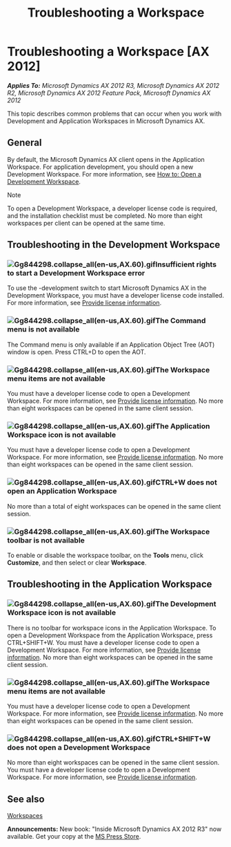 ﻿---
title: Troubleshooting a Workspace
TOCTitle: Troubleshooting a Workspace
ms:assetid: 2575235f-69da-4258-b554-375f63b3afdb
ms:mtpsurl: https://msdn.microsoft.com/en-us/library/Gg844298(v=AX.60)
ms:contentKeyID: 35241674
ms.date: 05/18/2015
mtps_version: v=AX.60
---

# Troubleshooting a Workspace [AX 2012]


_**Applies To:** Microsoft Dynamics AX 2012 R3, Microsoft Dynamics AX 2012 R2, Microsoft Dynamics AX 2012 Feature Pack, Microsoft Dynamics AX 2012_

This topic describes common problems that can occur when you work with Development and Application Workspaces in Microsoft Dynamics AX.

## General

By default, the Microsoft Dynamics AX client opens in the Application Workspace. For application development, you should open a new Development Workspace. For more information, see [How to: Open a Development Workspace](how-to-open-a-development-workspace.md).


> [!NOTE]
> <P>To open a Development Workspace, a developer license code is required, and the installation checklist must be completed. No more than eight workspaces per client can be opened at the same time.</P>



## Troubleshooting in the Development Workspace

### ![Gg844298.collapse\_all(en-us,AX.60).gif](images/Gg863931.collapse_all(en-us,AX.60).gif "Gg844298.collapse_all(en-us,AX.60).gif")Insufficient rights to start a Development Workspace error

To use the -development switch to start Microsoft Dynamics AX in the Development Workspace, you must have a developer license code installed. For more information, see [Provide license information](https://msdn.microsoft.com/en-us/library/aa496447\(v=ax.60\)).

### ![Gg844298.collapse\_all(en-us,AX.60).gif](images/Gg863931.collapse_all(en-us,AX.60).gif "Gg844298.collapse_all(en-us,AX.60).gif")The Command menu is not available

The Command menu is only available if an Application Object Tree (AOT) window is open. Press CTRL+D to open the AOT.

### ![Gg844298.collapse\_all(en-us,AX.60).gif](images/Gg863931.collapse_all(en-us,AX.60).gif "Gg844298.collapse_all(en-us,AX.60).gif")The Workspace menu items are not available

You must have a developer license code to open a Development Workspace. For more information, see [Provide license information](https://msdn.microsoft.com/en-us/library/aa496447\(v=ax.60\)). No more than eight workspaces can be opened in the same client session.

### ![Gg844298.collapse\_all(en-us,AX.60).gif](images/Gg863931.collapse_all(en-us,AX.60).gif "Gg844298.collapse_all(en-us,AX.60).gif")The Application Workspace icon is not available

You must have a developer license code to open a Development Workspace. For more information, see [Provide license information](https://msdn.microsoft.com/en-us/library/aa496447\(v=ax.60\)). No more than eight workspaces can be opened in the same client session.

### ![Gg844298.collapse\_all(en-us,AX.60).gif](images/Gg863931.collapse_all(en-us,AX.60).gif "Gg844298.collapse_all(en-us,AX.60).gif")CTRL+W does not open an Application Workspace

No more than a total of eight workspaces can be opened in the same client session.

### ![Gg844298.collapse\_all(en-us,AX.60).gif](images/Gg863931.collapse_all(en-us,AX.60).gif "Gg844298.collapse_all(en-us,AX.60).gif")The Workspace toolbar is not available

To enable or disable the workspace toolbar, on the **Tools** menu, click **Customize**, and then select or clear **Workspace**.

## Troubleshooting in the Application Workspace

### ![Gg844298.collapse\_all(en-us,AX.60).gif](images/Gg863931.collapse_all(en-us,AX.60).gif "Gg844298.collapse_all(en-us,AX.60).gif")The Development Workspace icon is not available

There is no toolbar for workspace icons in the Application Workspace. To open a Development Workspace from the Application Workspace, press CTRL+SHIFT+W. You must have a developer license code to open a Development Workspace. For more information, see [Provide license information](https://msdn.microsoft.com/en-us/library/aa496447\(v=ax.60\)). No more than eight workspaces can be opened in the same client session.

### ![Gg844298.collapse\_all(en-us,AX.60).gif](images/Gg863931.collapse_all(en-us,AX.60).gif "Gg844298.collapse_all(en-us,AX.60).gif")The Workspace menu items are not available

You must have a developer license code to open a Development Workspace. For more information, see [Provide license information](https://msdn.microsoft.com/en-us/library/aa496447\(v=ax.60\)). No more than eight workspaces can be opened in the same client session.

### ![Gg844298.collapse\_all(en-us,AX.60).gif](images/Gg863931.collapse_all(en-us,AX.60).gif "Gg844298.collapse_all(en-us,AX.60).gif")CTRL+SHIFT+W does not open a Development Workspace

No more than eight workspaces can be opened in the same client session. You must have a developer license code to open a Development Workspace. For more information, see [Provide license information](https://msdn.microsoft.com/en-us/library/aa496447\(v=ax.60\)).

## See also

[Workspaces](workspaces.md)

  
**Announcements:** New book: "Inside Microsoft Dynamics AX 2012 R3" now available. Get your copy at the [MS Press Store](https://www.microsoftpressstore.com/store/inside-microsoft-dynamics-ax-2012-r3-9780735685109).

